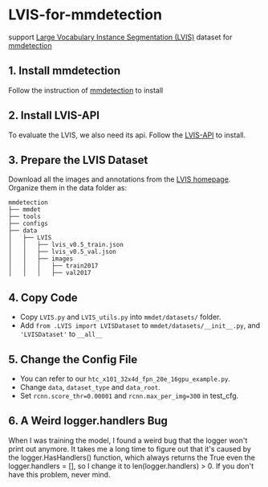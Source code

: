 # LVIS-for-mmdetection
support [Large Vocabulary Instance Segmentation (LVIS)](https://www.lvisdataset.org/) dataset for [mmdetection](https://github.com/open-mmlab/mmdetection)


## 1. Install mmdetection

Follow the instruction of [mmdetection](https://github.com/open-mmlab/mmdetection) to install

## 2. Install LVIS-API

To evaluate the LVIS, we also need its api. Follow the [LVIS-API](https://github.com/lvis-dataset/lvis-api) to install.

## 3. Prepare the LVIS Dataset

Download all the images and annotations from the [LVIS homepage](https://www.lvisdataset.org/dataset). Organize them in the data folder as:

```
mmdetection
├── mmdet
├── tools
├── configs
├── data
│   ├── LVIS
│   │   ├── lvis_v0.5_train.json
│   │   ├── lvis_v0.5_val.json
│   │   ├── images
│   │   │   ├── train2017
│   │   │   ├── val2017

```

## 4. Copy Code

* Copy ```LVIS.py``` and ```LVIS_utils.py``` into ```mmdet/datasets/``` folder.
* Add ```from .LVIS import LVISDataset``` to ```mmdet/datasets/__init__.py```, and ``` 'LVISDataset' ``` to ```__all__```

## 5. Change the Config File

* You can refer to our ```htc_x101_32x4d_fpn_20e_16gpu_example.py```.
* Change ```data```, ```dataset_type``` and ```data_root```.
* Set ```rcnn.score_thr=0.00001``` and ```rcnn.max_per_img=300``` in test_cfg.

## 6. A Weird logger.handlers Bug

When I was training the model, I found a weird bug that the logger won't print out anymore. It takes me a long time to figure out that it's caused by the logger.HasHandlers() function, which always returns the True even the  logger.handlers = [], so I change it to len(logger.handlers) > 0. If you don't have this problem, never mind.
